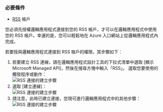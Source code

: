 ### <a name="prerequisites"></a>必要條件
* [RSS](https://wikipedia.org/wiki/RSS) 帳戶  

您必須先授權邏輯應用程式連接到您的 RSS 帳戶，才可以在邏輯應用程式中使用您的 RSS 帳戶。幸運的是，您可以輕鬆地在 Azure 入口網站上從邏輯應用程式內完成。  

若要授與邏輯應用程式連接到 RSS 帳戶的權限，其步驟如下：  

1. 若要建立 RSS 連線，請在邏輯應用程式設計工具的下拉式清單中選取 [顯示 Microsoft Managed API]，然後在搜尋方塊中輸入「RSS」。 選取您要使用的觸發程序或動作：  
   ![RSS 連接的建立步驟](./media/connectors-create-api-rss/rss-1.png)  
2. 選取 [建立連線]：  
   ![RSS 連接的建立步驟](./media/connectors-create-api-rss/rss-2.png)  
3. 請注意，此時已建立連接，您現可進行邏輯應用程式中的其他步驟：  
   ![RSS 連接的建立步驟](./media/connectors-create-api-rss/rss-3.png)  

